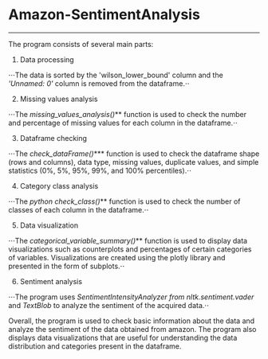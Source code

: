 # Amazon-SentimentAnalysis
***
The program consists of several main parts:

1. Data processing

⋅⋅⋅The data is sorted by the 'wilson_lower_bound' column and the _'Unnamed: 0'_ column is removed from the dataframe.⋅⋅

2. Missing values analysis

⋅⋅⋅The _missing_values_analysis()_** function is used to check the number and percentage of missing values for each column in the dataframe.⋅⋅

3. Dataframe checking

⋅⋅⋅The _check_dataFrame()_*** function is used to check the dataframe shape (rows and columns), data type, missing values, duplicate values, and simple statistics (0%, 5%, 95%, 99%, and 100% percentiles).⋅⋅

4. Category class analysis

⋅⋅⋅The _python check_class()_** function is used to check the number of classes of each column in the dataframe.⋅⋅

5. Data visualization

⋅⋅⋅The _categorical_variable_summary()_** function is used to display data visualizations such as counterplots and percentages of certain categories of variables. Visualizations are created using the plotly library and presented in the form of subplots.⋅⋅

6. Sentiment analysis

⋅⋅⋅The program uses _SentimentIntensityAnalyzer from nltk.sentiment.vader_ and _TextBlob_ to analyze the sentiment of the acquired data.⋅⋅

Overall, the program is used to check basic information about the data and analyze the sentiment of the data obtained from amazon. The program also displays data visualizations that are useful for understanding the data distribution and categories present in the dataframe.
